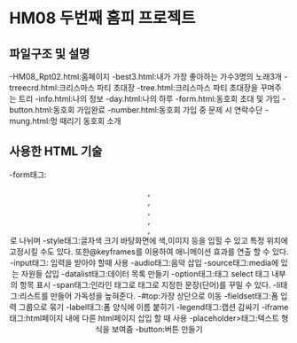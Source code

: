 # HM08 두번째 홈피 프로젝트
## 파일구조 및 설명 
  -HM08_Rpt02.html:홈페이지
  -best3.html:내가 가장 좋아하는 가수3명의 노래3개
  -trreecrd.html:크리스마스 파티 초대장
 -tree.html:크리스마스 파티 초대장을 꾸며주는 트리
 -info.html:나의 정보
 -day.html:나의 하루
 -form.html:동호회 초대 및 가입
 -button.html:동호회 가입완료
 -number.html:동호회 가입 중 문제 시 연락수단
 -mung.html:멍 때리기 동호회 소개
## 사용한 HTML 기술
 -form태그:<header>,<nav>,<section>,<article>,<footer>,<aside>로 나뉘며 
 -style태그:글자색 크기 바탕화면에 색,이미지 등을 입힐 수 있고 특정 위치에 고정시킬 수도 있다. 또한@keyframes를 이용하여 애니메이션 효과를 연출 할 수 있다.
 -input태그: 입력을 받아야 할때 사용
 -audio태그:음악 삽입
 -source태그:media에 있는 자원들 삽입
 -datalist태그:데이터 목록 만들기
 -option태그:태그 select 태그 내부의 항목 표시
 -span태그:인라인 태그로 <span>태그로 지정한 문장(단어)를 꾸밀 수 있다.
 -li태그:리스트를 만들어 가독성을 높혀준다.
 -#top:가장 상단으로 이동
 -fieldset태그:폼 입력 그룹으로 묶기
 -label태그:폼 양식에 이름 붙히기
 -legend태그:캡션 감싸기
 -iframe태그:html페이지 내에 다른 html페이지 삽입 할 때 사용
 -placeholder>태그:텍스트 형식을 보여줌
 -button:버튼 만들기
  
